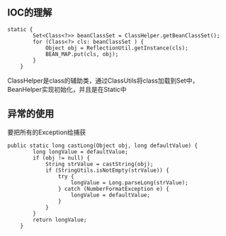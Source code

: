 ## IOC的理解
```
static {
        Set<Class<?>> beanClassSet = ClassHelper.getBeanClassSet();
        for (Class<?> cls: beanClassSet ) {
            Object obj = ReflectionUtil.getInstance(cls);
            BEAN_MAP.put(cls, obj);
        }
    }
```
ClassHelper是class的辅助类，通过ClassUtils将class加载到Set中，BeanHelper实现初始化，并且是在Static中
## 异常的使用
要把所有的Exception给捕获
```
public static long castLong(Object obj, long defaultValue) {
        long longValue = defaultValue;
        if (obj != null) {
            String strValue = castString(obj);
            if (StringUtils.isNotEmpty(strValue)) {
                try {
                    longValue = Long.parseLong(strValue);
                } catch (NumberFormatException e) {
                    longValue = defaultValue;
                }
            }
        }
        return longValue;
    }
```